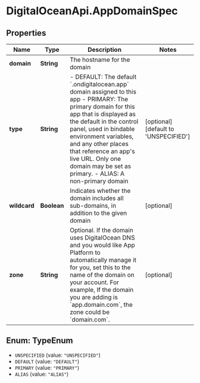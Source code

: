 # DigitalOceanApi.AppDomainSpec

## Properties
Name | Type | Description | Notes
------------ | ------------- | ------------- | -------------
**domain** | **String** | The hostname for the domain | 
**type** | **String** | - DEFAULT: The default &#x60;.ondigitalocean.app&#x60; domain assigned to this app - PRIMARY: The primary domain for this app that is displayed as the default in the control panel, used in bindable environment variables, and any other places that reference an app&#x27;s live URL. Only one domain may be set as primary. - ALIAS: A non-primary domain | [optional] [default to &#x27;UNSPECIFIED&#x27;]
**wildcard** | **Boolean** | Indicates whether the domain includes all sub-domains, in addition to the given domain | [optional] 
**zone** | **String** | Optional. If the domain uses DigitalOcean DNS and you would like App Platform to automatically manage it for you, set this to the name of the domain on your account.  For example, If the domain you are adding is &#x60;app.domain.com&#x60;, the zone could be &#x60;domain.com&#x60;. | [optional] 

<a name="TypeEnum"></a>
## Enum: TypeEnum

* `UNSPECIFIED` (value: `"UNSPECIFIED"`)
* `DEFAULT` (value: `"DEFAULT"`)
* `PRIMARY` (value: `"PRIMARY"`)
* `ALIAS` (value: `"ALIAS"`)

